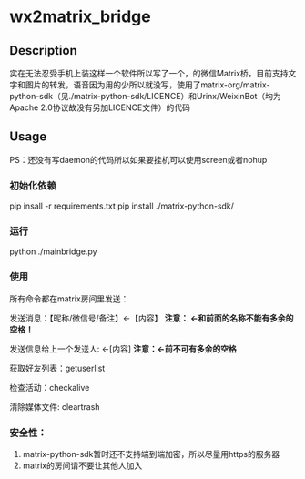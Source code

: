 # wx2matrix_bridge

## Description
  实在无法忍受手机上装这样一个软件所以写了一个，的微信Matrix桥，目前支持文字和图片的转发，语音因为用的少所以就没写，使用了matrix-org/matrix-python-sdk（见./matrix-python-sdk/LICENCE）和Urinx/WeixinBot（均为Apache 2.0协议故没有另加LICENCE文件）的代码

## Usage
PS：还没有写daemon的代码所以如果要挂机可以使用screen或者nohup
### 初始化依赖
  pip insall -r requirements.txt
  pip install ./matrix-python-sdk/
### 运行
  python ./mainbridge.py
### 使用
  所有命令都在matrix房间里发送：
  
  发送消息：【昵称/微信号/备注】<-【内容】 **注意： <-和前面的名称不能有多余的空格！**
  
  发送信息给上一个发送人: <-[内容] **注意：<-前不可有多余的空格**
  
  获取好友列表：getuserlist
  
  检查活动：checkalive
  
  清除媒体文件: cleartrash
### 安全性：
  1. matrix-python-sdk暂时还不支持端到端加密，所以尽量用https的服务器
  2. matrix的房间请不要让其他人加入
